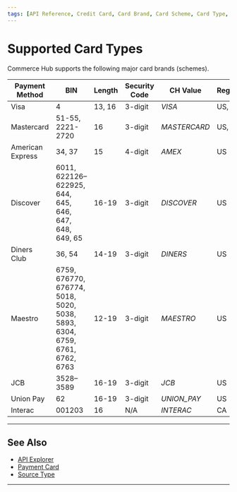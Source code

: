 ```yaml
---
tags: [API Reference, Credit Card, Card Brand, Card Scheme, Card Type, Master Data]
---
```


# Supported Card Types

Commerce Hub supports the following major card brands (schemes).

|Payment Method | BIN | Length | Security Code | CH Value| Region |
|-------|-------|-------|-------|--------------| ----- |
| Visa | 4 | 13, 16 | 3-digit |*VISA* | US, CA |
| Mastercard | 51-55, 2221-2720 | 16 | 3-digit | *MASTERCARD* | US, CA |
| American Express | 34, 37 | 15 | 4-digit| *AMEX* | US |
| Discover | 6011, 622126–622925, 644, 645, 646, 647, 648, 649, 65 | 16-19 | 3-digit | *DISCOVER* | US |
| Diners Club | 36, 54 | 14-19 | 3-digit | *DINERS* | US |
| Maestro | 6759, 676770, 676774, 5018, 5020, 5038, 5893, 6304, 6759, 6761, 6762, 6763 | 12-19 | 3-digit | *MAESTRO* | US |
| JCB | 3528–3589 | 16-19 | 3-digit | *JCB* | US |
| Union Pay | 62 | 16-19 | 3-digit | *UNION_PAY* | US |
| Interac | 001203 | 16 | N/A | *INTERAC* | CA |

---

## See Also

- [API Explorer](../api/?type=post&path=/payments/v1/charges)
- [Payment Card](?path=docs/Resources/Guides/Payment-Sources/Payment-Card.md)
- [Source Type](?path=docs/Resources/Guides/Payment-Sources/Source-Type.md)

---
